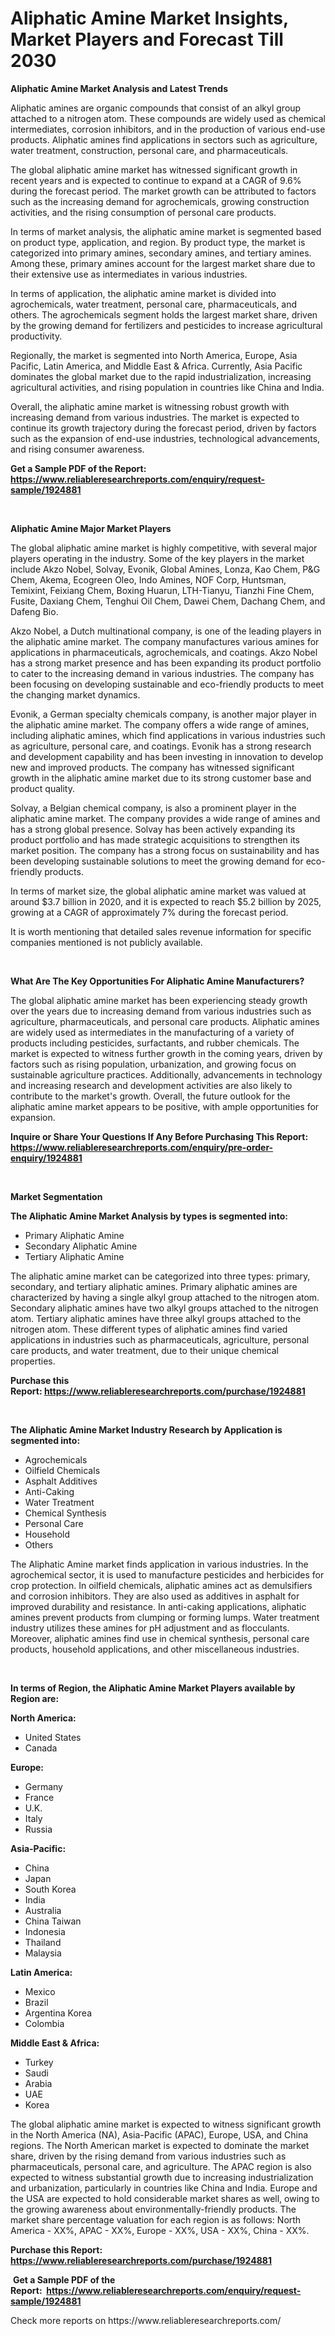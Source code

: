 <p><h1>Aliphatic Amine Market Insights, Market Players and Forecast Till 2030</h1></p><p><strong>Aliphatic Amine Market Analysis and Latest Trends</strong></p>
<p><p>Aliphatic amines are organic compounds that consist of an alkyl group attached to a nitrogen atom. These compounds are widely used as chemical intermediates, corrosion inhibitors, and in the production of various end-use products. Aliphatic amines find applications in sectors such as agriculture, water treatment, construction, personal care, and pharmaceuticals.</p><p>The global aliphatic amine market has witnessed significant growth in recent years and is expected to continue to expand at a CAGR of 9.6% during the forecast period. The market growth can be attributed to factors such as the increasing demand for agrochemicals, growing construction activities, and the rising consumption of personal care products.</p><p>In terms of market analysis, the aliphatic amine market is segmented based on product type, application, and region. By product type, the market is categorized into primary amines, secondary amines, and tertiary amines. Among these, primary amines account for the largest market share due to their extensive use as intermediates in various industries.</p><p>In terms of application, the aliphatic amine market is divided into agrochemicals, water treatment, personal care, pharmaceuticals, and others. The agrochemicals segment holds the largest market share, driven by the growing demand for fertilizers and pesticides to increase agricultural productivity.</p><p>Regionally, the market is segmented into North America, Europe, Asia Pacific, Latin America, and Middle East & Africa. Currently, Asia Pacific dominates the global market due to the rapid industrialization, increasing agricultural activities, and rising population in countries like China and India.</p><p>Overall, the aliphatic amine market is witnessing robust growth with increasing demand from various industries. The market is expected to continue its growth trajectory during the forecast period, driven by factors such as the expansion of end-use industries, technological advancements, and rising consumer awareness.</p></p>
<p><strong>Get a Sample PDF of the Report:&nbsp; <a href="https://www.reliableresearchreports.com/enquiry/request-sample/1924881">https://www.reliableresearchreports.com/enquiry/request-sample/1924881</a></strong></p>
<p>&nbsp;</p>
<p><strong>Aliphatic Amine Major Market Players</strong></p>
<p><p>The global aliphatic amine market is highly competitive, with several major players operating in the industry. Some of the key players in the market include Akzo Nobel, Solvay, Evonik, Global Amines, Lonza, Kao Chem, P&G Chem, Akema, Ecogreen Oleo, Indo Amines, NOF Corp, Huntsman, Temixint, Feixiang Chem, Boxing Huarun, LTH-Tianyu, Tianzhi Fine Chem, Fusite, Daxiang Chem, Tenghui Oil Chem, Dawei Chem, Dachang Chem, and Dafeng Bio.</p><p>Akzo Nobel, a Dutch multinational company, is one of the leading players in the aliphatic amine market. The company manufactures various amines for applications in pharmaceuticals, agrochemicals, and coatings. Akzo Nobel has a strong market presence and has been expanding its product portfolio to cater to the increasing demand in various industries. The company has been focusing on developing sustainable and eco-friendly products to meet the changing market dynamics.</p><p>Evonik, a German specialty chemicals company, is another major player in the aliphatic amine market. The company offers a wide range of amines, including aliphatic amines, which find applications in various industries such as agriculture, personal care, and coatings. Evonik has a strong research and development capability and has been investing in innovation to develop new and improved products. The company has witnessed significant growth in the aliphatic amine market due to its strong customer base and product quality.</p><p>Solvay, a Belgian chemical company, is also a prominent player in the aliphatic amine market. The company provides a wide range of amines and has a strong global presence. Solvay has been actively expanding its product portfolio and has made strategic acquisitions to strengthen its market position. The company has a strong focus on sustainability and has been developing sustainable solutions to meet the growing demand for eco-friendly products.</p><p>In terms of market size, the global aliphatic amine market was valued at around $3.7 billion in 2020, and it is expected to reach $5.2 billion by 2025, growing at a CAGR of approximately 7% during the forecast period.</p><p>It is worth mentioning that detailed sales revenue information for specific companies mentioned is not publicly available.</p></p>
<p>&nbsp;</p>
<p><strong>What Are The Key Opportunities For Aliphatic Amine Manufacturers?</strong></p>
<p><p>The global aliphatic amine market has been experiencing steady growth over the years due to increasing demand from various industries such as agriculture, pharmaceuticals, and personal care products. Aliphatic amines are widely used as intermediates in the manufacturing of a variety of products including pesticides, surfactants, and rubber chemicals. The market is expected to witness further growth in the coming years, driven by factors such as rising population, urbanization, and growing focus on sustainable agriculture practices. Additionally, advancements in technology and increasing research and development activities are also likely to contribute to the market's growth. Overall, the future outlook for the aliphatic amine market appears to be positive, with ample opportunities for expansion.</p></p>
<p><strong>Inquire or Share Your Questions If Any Before Purchasing This Report: <a href="https://www.reliableresearchreports.com/enquiry/pre-order-enquiry/1924881">https://www.reliableresearchreports.com/enquiry/pre-order-enquiry/1924881</a></strong></p>
<p>&nbsp;</p>
<p><strong>Market Segmentation</strong></p>
<p><strong>The Aliphatic Amine Market Analysis by types is segmented into:</strong></p>
<p><ul><li>Primary Aliphatic Amine</li><li>Secondary Aliphatic Amine</li><li>Tertiary Aliphatic Amine</li></ul></p>
<p><p>The aliphatic amine market can be categorized into three types: primary, secondary, and tertiary aliphatic amines. Primary aliphatic amines are characterized by having a single alkyl group attached to the nitrogen atom. Secondary aliphatic amines have two alkyl groups attached to the nitrogen atom. Tertiary aliphatic amines have three alkyl groups attached to the nitrogen atom. These different types of aliphatic amines find varied applications in industries such as pharmaceuticals, agriculture, personal care products, and water treatment, due to their unique chemical properties.</p></p>
<p><strong>Purchase this Report:&nbsp;<a href="https://www.reliableresearchreports.com/purchase/1924881">https://www.reliableresearchreports.com/purchase/1924881</a></strong></p>
<p>&nbsp;</p>
<p><strong>The Aliphatic Amine Market Industry Research by Application is segmented into:</strong></p>
<p><ul><li>Agrochemicals</li><li>Oilfield Chemicals</li><li>Asphalt Additives</li><li>Anti-Caking</li><li>Water Treatment</li><li>Chemical Synthesis</li><li>Personal Care</li><li>Household</li><li>Others</li></ul></p>
<p><p>The Aliphatic Amine market finds application in various industries. In the agrochemical sector, it is used to manufacture pesticides and herbicides for crop protection. In oilfield chemicals, aliphatic amines act as demulsifiers and corrosion inhibitors. They are also used as additives in asphalt for improved durability and resistance. In anti-caking applications, aliphatic amines prevent products from clumping or forming lumps. Water treatment industry utilizes these amines for pH adjustment and as flocculants. Moreover, aliphatic amines find use in chemical synthesis, personal care products, household applications, and other miscellaneous industries.</p></p>
<p>&nbsp;</p>
<p><strong>In terms of Region, the Aliphatic Amine Market Players available by Region are:</strong></p>
<p>
    <p> <strong> North America: </strong>
        <ul>
            <li>United States</li>
            <li>Canada</li>
        </ul>
        </p> 
    <p> <strong> Europe: </strong>
        <ul>
            <li>Germany</li>
            <li>France</li>
            <li>U.K.</li>
            <li>Italy</li>
            <li>Russia</li>
        </ul>
        </p> 
    <p> <strong> Asia-Pacific: </strong>
        <ul>
            <li>China</li>
            <li>Japan</li>
            <li>South Korea</li>
            <li>India</li>
            <li>Australia</li>
            <li>China Taiwan</li>
            <li>Indonesia</li>
            <li>Thailand</li>
            <li>Malaysia</li>
        </ul>
        </p> 
    <p> <strong> Latin America: </strong>
        <ul>
            <li>Mexico</li>
            <li>Brazil</li>
            <li>Argentina Korea</li>
            <li>Colombia</li>
        </ul>
        </p> 
    <p> <strong> Middle East & Africa: </strong>
        <ul>
            <li>Turkey</li>
            <li>Saudi</li>
            <li>Arabia</li>
            <li>UAE</li>
            <li>Korea</li>
        </ul>
    </p>
    </p>
<p><p>The global aliphatic amine market is expected to witness significant growth in the North America (NA), Asia-Pacific (APAC), Europe, USA, and China regions. The North American market is expected to dominate the market share, driven by the rising demand from various industries such as pharmaceuticals, personal care, and agriculture. The APAC region is also expected to witness substantial growth due to increasing industrialization and urbanization, particularly in countries like China and India. Europe and the USA are expected to hold considerable market shares as well, owing to the growing awareness about environmentally-friendly products. The market share percentage valuation for each region is as follows: North America - XX%, APAC - XX%, Europe - XX%, USA - XX%, China - XX%.</p></p>
<p><strong>Purchase this Report: <a href="https://www.reliableresearchreports.com/purchase/1924881">https://www.reliableresearchreports.com/purchase/1924881</a></strong></p>
<p>&nbsp;<strong>Get a Sample PDF of the Report:&nbsp;&nbsp;<a href="https://www.reliableresearchreports.com/enquiry/request-sample/1924881">https://www.reliableresearchreports.com/enquiry/request-sample/1924881</a></strong></p>
<p><strong></strong></p>
<p>Check more reports on https://www.reliableresearchreports.com/</p>